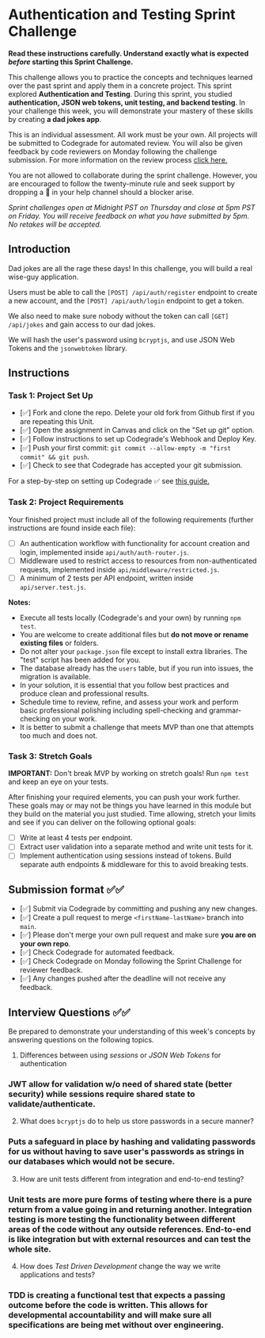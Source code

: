 # Authentication and Testing Sprint Challenge

**Read these instructions carefully. Understand exactly what is expected _before_ starting this Sprint Challenge.**

This challenge allows you to practice the concepts and techniques learned over the past sprint and apply them in a concrete project. This sprint explored **Authentication and Testing**. During this sprint, you studied **authentication, JSON web tokens, unit testing, and backend testing**. In your challenge this week, you will demonstrate your mastery of these skills by creating **a dad jokes app**.

This is an individual assessment. All work must be your own. All projects will be submitted to Codegrade for automated review. You will also be given feedback by code reviewers on Monday following the challenge submission. For more information on the review process [click here.](https://www.notion.so/lambdaschool/How-to-View-Feedback-in-CodeGrade-c5147cee220c4044a25de28bcb6bb54a)

You are not allowed to collaborate during the sprint challenge. However, you are encouraged to follow the twenty-minute rule and seek support by dropping a :wave: in your help channel should a blocker arise.

_Sprint challenges open at Midnight PST on Thursday and close at 5pm PST on Friday. You will receive feedback on what you have submitted by 5pm. No retakes will be accepted._

## Introduction

Dad jokes are all the rage these days! In this challenge, you will build a real wise-guy application.

Users must be able to call the `[POST] /api/auth/register` endpoint to create a new account, and the `[POST] /api/auth/login` endpoint to get a token.

We also need to make sure nobody without the token can call `[GET] /api/jokes` and gain access to our dad jokes.

We will hash the user's password using `bcryptjs`, and use JSON Web Tokens and the `jsonwebtoken` library.

## Instructions

### Task 1: Project Set Up

- [✅] Fork and clone the repo. Delete your old fork from Github first if you are repeating this Unit.
- [✅] Open the assignment in Canvas and click on the "Set up git" option.
- [✅] Follow instructions to set up Codegrade's Webhook and Deploy Key.
- [✅] Push your first commit: `git commit --allow-empty -m "first commit" && git push`.
- [✅] Check to see that Codegrade has accepted your git submission.

For a step-by-step on setting up Codegrade ✅ see [this guide.](https://www.notion.so/lambdaschool/Submitting-an-assignment-via-Code-Grade-A-Step-by-Step-Walkthrough-07bd65f5f8364e709ecb5064735ce374)

### Task 2: Project Requirements

Your finished project must include all of the following requirements (further instructions are found inside each file):

- [ ] An authentication workflow with functionality for account creation and login, implemented inside `api/auth/auth-router.js`.
- [ ] Middleware used to restrict access to resources from non-authenticated requests, implemented inside `api/middleware/restricted.js`.
- [ ] A minimum of 2 tests per API endpoint, written inside `api/server.test.js`.

**Notes:**

- Execute all tests locally (Codegrade's and your own) by running `npm test`.
- You are welcome to create additional files but **do not move or rename existing files** or folders.
- Do not alter your `package.json` file except to install extra libraries. The "test" script has been added for you.
- The database already has the `users` table, but if you run into issues, the migration is available.
- In your solution, it is essential that you follow best practices and produce clean and professional results.
- Schedule time to review, refine, and assess your work and perform basic professional polishing including spell-checking and grammar-checking on your work.
- It is better to submit a challenge that meets MVP than one that attempts too much and does not.

### Task 3: Stretch Goals

**IMPORTANT:** Don't break MVP by working on stretch goals! Run `npm test` and keep an eye on your tests.

After finishing your required elements, you can push your work further. These goals may or may not be things you have learned in this module but they build on the material you just studied. Time allowing, stretch your limits and see if you can deliver on the following optional goals:

- [ ] Write at least 4 tests per endpoint.
- [ ] Extract user validation into a separate method and write unit tests for it.
- [ ] Implement authentication using sessions instead of tokens. Build separate auth endpoints & middleware for this to avoid breaking tests.

## Submission format ✅✅

- [✅] Submit via Codegrade by committing and pushing any new changes.
- [✅] Create a pull request to merge `<firstName-lastName>` branch into `main`.
- [✅] Please don't merge your own pull request and make sure **you are on your own repo**.
- [✅] Check Codegrade for automated feedback.
- [✅] Check Codegrade on Monday following the Sprint Challenge for reviewer feedback.
- [✅] Any changes pushed after the deadline will not receive any feedback.

## Interview Questions ✅✅

Be prepared to demonstrate your understanding of this week's concepts by answering questions on the following topics.

1. Differences between using _sessions_ or _JSON Web Tokens_ for authentication

### JWT allow for validation w/o need of shared state (better security) while sessions require shared state to validate/authenticate.

2. What does `bcryptjs` do to help us store passwords in a secure manner?

### Puts a safeguard in place by hashing and validating passwords for us without having to save user's passwords as strings in our databases which would not be secure.

3. How are unit tests different from integration and end-to-end testing?

### Unit tests are more pure forms of testing where there is a pure return from a value going in and returning another. Integration testing is more testing the functionality between different areas of the code without any outside references. End-to-end is like integration but with external resources and can test the whole site.

4. How does _Test Driven Development_ change the way we write applications and tests?

### TDD is creating a functional test that expects a passing outcome before the code is written. This allows for developmental accountability and will make sure all specifications are being met without over engineering.
